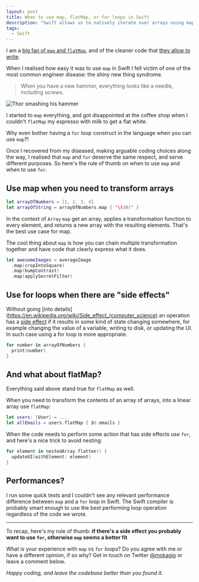 ```yaml
---
layout: post
title: When to use map, flatMap, or for loops in Swift
description: "Swift allows us to natively iterate over arrays using map. Map could be used to replace every for loop in your code, but that's not a great idea. Map and for have different purposes and should be used appropriately"
tags:
  - Swift
---
```


I am a [big fan of `map` and `flatMap`](http://www.mokacoding.com/blog/functor-applicative-monads-in-pictures/), and of the cleaner code that [they allow to write](http://www.mokacoding.com/blog/demistifying-swift-functor/).

When I realised how easy it was to use `map` in Swift I fell victim of one of the most common engineer disease: the shiny new thing syndrome.

> When you have a new hammer, everything looks like a needle, including screws.

![Thor smashing his hammer](https://media.giphy.com/media/1Nclw5CJ3N77G/giphy.gif)

I started to `map` everything, and got disappointed at the coffee shop when I couldn't `flatMap` my espresso with milk to get a flat white.

Why even bother having a `for` loop construct in the language when you can use `map`?!

Once I recovered from my diseased, making arguable coding choices along the way, I realised that `map` and `for` deserve the same respect, and serve different purposes. So here's the rule of thumb on when to use `map` and when to use `for`.

## Use map when you need to transform arrays

```swift
let arrayOfNumbers = [1, 2, 3, 4]
let arrayOfString = arrayOfNumbers.map { "\($0)" }
```

In the context of `Array` `map` get an array, applies a transformation function to every element, and returns a new array with the resulting elements. That's the best use case for map.

The cool thing about `map` is how you can chain multiple transformation together and have code that clearly express what it does.

```swift
let awesomeImages = averageImage
  .map(cropIntoSquare)
  .map(bumpContrast)
  .map(applySecretFilter)
```

## Use for loops when there are "side effects"

Without going [into details](https://en.wikipedia.org/wiki/Side_effect_(computer_science) an operation has a [side effect](http://programmers.stackexchange.com/questions/40297/what-is-a-side-effect) if it results in some kind of state changing somewhere, for example changing the value of a variable, writing to disk, or updating the UI. In such case using a for loop is more appropriate.

```swift
for number in arrayOfNumbers {
  print(number)
}
```

## And what about flatMap?

Everything said above stand true for `flatMap` as well.

When you need to transform the contents of an array of arrays, into a linear array use `flatMap`:

```swift
let users: [User] = ...
let allEmails = users.flatMap { $0.emails }
```

When the code needs to perform some action that has side effects use `for`, and here's a nice trick to avoid nesting:

```swift
for element in nestedArray.flatten() {
  updateUI(withElement: element)
}
```

## Performances?

I run some quick tests and I couldn't see any relevant performance difference between `map` and a `for` loop in Swift. The Swift compiler is probably smart enough to use the best performing loop operation regardless of the code we wrote.

---

To recap, here's my rule of thumb: **if there's a side effect you probably want to use `for`, otherwise `map` seems a better fit**

What is your experience with `map` vs `for` loops? Do you agree with me or have a different opinion, if so why? Get in touch on Twitter [@mokagio](http://twitter.com/mokagio) or leave a comment below.

_Happy coding, and leave the codebase better than you found it._
